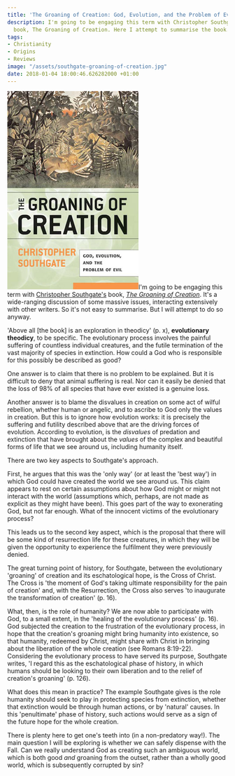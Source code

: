 ```yaml
---
title: 'The Groaning of Creation: God, Evolution, and the Problem of Evil'
description: I'm going to be engaging this term with Christopher Southgate's wide-ranging
  book, The Groaning of Creation. Here I attempt to summarise the book.
tags:
- Christianity
- Origins
- Reviews
image: "/assets/southgate-groaning-of-creation.jpg"
date: 2018-01-04 18:00:46.626282000 +01:00
---
```

[<img alt="The Groaning of Creation: God, Evolution, and the Problem of Evil, by Christopher Southgate" src="/assets/southgate-groaning-of-creation.jpg" class="alignright" />](https://www.wjkbooks.com/Products/0664230903/the-groaning-of-creation.aspx "The Groaning of Creation: God, Evolution, and the Problem of Evil, by Christopher Southgate")I'm going to be engaging this term with [Christopher Southgate's](http://www.christophersouthgate.org.uk/) book, [_The Groaning of Creation_](https://www.wjkbooks.com/Products/0664230903/the-groaning-of-creation.aspx). It's a wide-ranging discussion of some massive issues, interacting extensively with other writers. So it's not easy to summarise. But I will attempt to do so anyway.

'Above all [the book] is an exploration in theodicy' (p. x), **evolutionary theodicy**, to be specific. The evolutionary process involves the painful suffering of countless individual creatures, and the futile termination of the vast majority of species in extinction. How could a God who is responsible for this possibly be described as good?

One answer is to claim that there is no problem to be explained. But it is difficult to deny that animal suffering is real. Nor can it easily be denied that the loss of 98% of all species that have ever existed is a genuine loss.

Another answer is to blame the disvalues in creation on some act of wilful rebellion, whether human or angelic, and to ascribe to God only the values in creation. But this is to ignore how evolution works: it is precisely the suffering and futility described above that are the driving forces of evolution. According to evolution, is the _disvalues_ of predation and extinction that have brought about the _values_ of the complex and beautiful forms of life that we see around us, including humanity itself.

There are two key aspects to Southgate's approach.

First, he argues that this was the 'only way' (or at least the 'best way') in which God could have created the world we see around us. This claim appears to rest on certain assumptions about how God might or might not interact with the world (assumptions which, perhaps, are not made as explicit as they might have been). This goes part of the way to exonerating God, but not far enough. What of the innocent victims of the evolutionary process?

This leads us to the second key aspect, which is the proposal that there will be some kind of resurrection life for these creatures, in which they will be given the opportunity to experience the fulfilment they were previously denied.

The great turning point of history, for Southgate, between the evolutionary 'groaning' of creation and its eschatological hope, is the Cross of Christ. The Cross is 'the moment of God's taking ultimate responsibility for the pain of creation' and, with the Resurrection, the Cross also serves 'to inaugurate the transformation of creation' (p. 16).

What, then, is the role of humanity? We are now able to participate with God, to a small extent, in the 'healing of the evolutionary process' (p. 16). God subjected the creation to the frustration of the evolutionary process, in hope that the creation's groaning might bring humanity into existence, so that humanity, redeemed by Christ, might share with Christ in bringing about the liberation of the whole creation (see Romans 8:19-22). Considering the evolutionary process to have served its purpose, Southgate writes, 'I regard this as the eschatological phase of history, in which humans should be looking to their own liberation and to the relief of creation's groaning' (p. 126).

What does this mean in practice? The example Southgate gives is the role humanity should seek to play in protecting species from extinction, whether that extinction would be through human actions, or by 'natural' causes. In this 'penultimate' phase of history, such actions would serve as a sign of the future hope for the whole creation.

There is plenty here to get one's teeth into (in a non-predatory way!). The main question I will be exploring is whether we can safely dispense with the Fall. Can we really understand God as creating such an ambiguous world, which is both good _and_ groaning from the outset, rather than a wholly good world, which is subsequently corrupted by sin?
